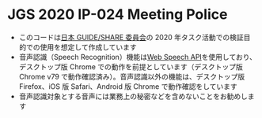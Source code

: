 # JGS 2020 IP-024 Meeting Police

- このコードは[日本 GUIDE/SHARE 委員会](http://www.uken.or.jp/jgs/news/index.html)の 2020 年タスク活動での検証目的での使用を想定して作成しています
- 音声認識（Speech Recognition）機能は[Web Speech API](https://developer.mozilla.org/ja/docs/Web/API/Web_Speech_API)を使用しており、デスクトップ版 Chrome での動作を前提としています（デスクトップ版 Chrome v79 で動作確認済み）。音声認識以外の機能は、デスクトップ版 Firefox、iOS 版 Safari、Android 版 Chrome で動作確認をしています
- 音声認識対象とする音声には業務上の秘密などを含めないことをお勧めします
